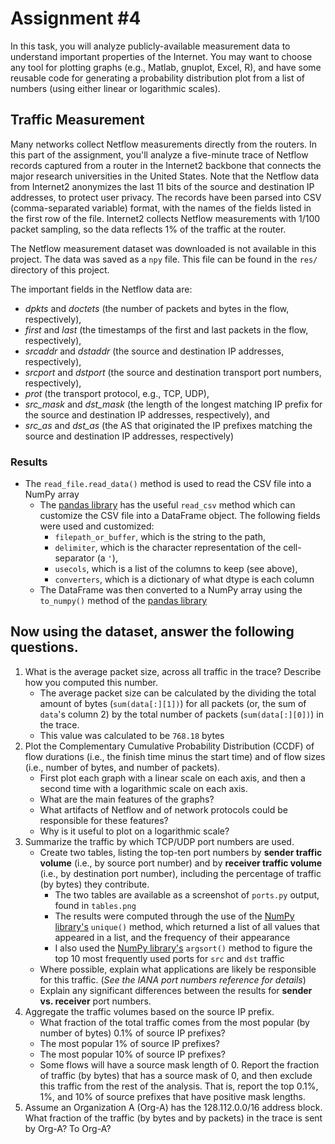 # Assignment #4

In this task, you will analyze publicly-available measurement data to understand important properties of the Internet.
You may want to choose any tool for plotting graphs (e.g., Matlab, gnuplot, Excel, R), and have some reusable code for generating a probability distribution plot from a list of numbers (using either linear or logarithmic scales).

## Traffic Measurement
Many networks collect Netflow measurements directly from the routers.
In this part of the assignment, you'll analyze a five-minute trace of Netflow records captured from a router in the Internet2 backbone that connects the major research universities in the United States.
Note that the Netflow data from Internet2 anonymizes the last 11 bits of the source and destination IP addresses, to protect user privacy.
The records have been parsed into CSV (comma-separated variable) format, with the names of the fields listed in the first row of the file.
Internet2 collects Netflow measurements with 1/100 packet sampling, so the data reflects 1% of the traffic at the router.

The Netflow measurement dataset was downloaded is not available in this project.
The data was saved as a `npy` file.
This file can be found in the `res/` directory of this project.

The important fields in the Netflow data are:
- _dpkts_ and _doctets_ (the number of packets and bytes in the flow, respectively),
- _first_ and _last_ (the timestamps of the first and last packets in the flow, respectively),
- _srcaddr_ and _dstaddr_ (the source and destination IP addresses, respectively),
- _srcport_ and _dstport_ (the source and destination transport port numbers, respectively),
- _prot_ (the transport protocol, e.g., TCP, UDP),
- _src_mask_ and _dst_mask_ (the length of the longest matching IP prefix for the source and destination IP addresses, respectively), and
- _src_as_ and _dst_as_ (the AS that originated the IP prefixes matching the source and destination IP addresses, respectively)

### Results
- The `read_file.read_data()` method is used to read the CSV file into a NumPy array
    - The [pandas library](https://pandas.pydata.org/pandas-docs/stable/reference/api/pandas.read_csv.html) has the useful `read_csv` method which can customize the CSV file into a DataFrame object. The following fields were used and customized:
        - `filepath_or_buffer`, which is the string to the path,
        - `delimiter`, which is the character representation of the cell-separator (a `'`),
        - `usecols`, which is a list of the columns to keep (see above),
        - `converters`, which is a dictionary of what dtype is each column
    - The DataFrame was then converted to a NumPy array using the `to_numpy()` method of the [pandas library](https://pandas.pydata.org/pandas-docs/stable/reference/api/pandas.DataFrame.to_numpy.html)

## Now using the dataset, answer the following questions.
1. What is the average packet size, across all traffic in the trace? Describe how you computed this number.
    - The average packet size can be calculated by the dividing the total amount of bytes (`sum(data[:][1])`) for all packets (or, the sum of `data`'s column 2) by the total number of packets (`sum(data[:][0])`) in the trace.
    - This value was calculated to be `768.18` bytes
2. Plot the Complementary Cumulative Probability Distribution (CCDF) of flow durations (i.e., the finish time minus the start time) and of flow sizes (i.e., number of bytes, and number of packets).
    - First plot each graph with a linear scale on each axis, and then a second time with a logarithmic scale on each axis.
    - What are the main features of the graphs?
    - What artifacts of Netflow and of network protocols could be responsible for these features?
    - Why is it useful to plot on a logarithmic scale?
3. Summarize the traffic by which TCP/UDP port numbers are used.
    - Create two tables, listing the top-ten port numbers by __sender traffic volume__ (i.e., by source port number) and by __receiver traffic volume__ (i.e., by destination port number), including the percentage of traffic (by bytes) they contribute.
        - The two tables are available as a screenshot of `ports.py` output, found in `tables.png`
        - The results were computed through the use of the [NumPy library's](https://numpy.org/doc/stable/reference/generated/numpy.unique.html) `unique()` method, which returned a list of all values that appeared in a list, and the frequency of their appearance
        - I also used the [NumPy library's](https://numpy.org/doc/stable/reference/generated/numpy.argsort.html) `argsort()` method to figure the top 10 most frequently used ports for `src` and `dst` traffic
    - Where possible, explain what applications are likely be responsible for this traffic. (_See the IANA port numbers reference for details_)
    - Explain any significant differences between the results for __sender vs. receiver__ port numbers.
4. Aggregate the traffic volumes based on the source IP prefix.
    - What fraction of the total traffic comes from the most popular (by number of bytes) 0.1% of source IP prefixes?
    - The most popular 1% of source IP prefixes?
    - The most popular 10% of source IP prefixes?
    - Some flows will have a source mask length of 0. Report the fraction of traffic (by bytes) that has a source mask of 0, and then exclude this traffic from the rest of the analysis. That is, report the top 0.1%, 1%, and 10% of source prefixes that have positive mask lengths.
5. Assume an Organization A (Org-A) has the 128.112.0.0/16 address block. What fraction of the traffic (by bytes and by packets) in the trace is sent by Org-A? To Org-A?
